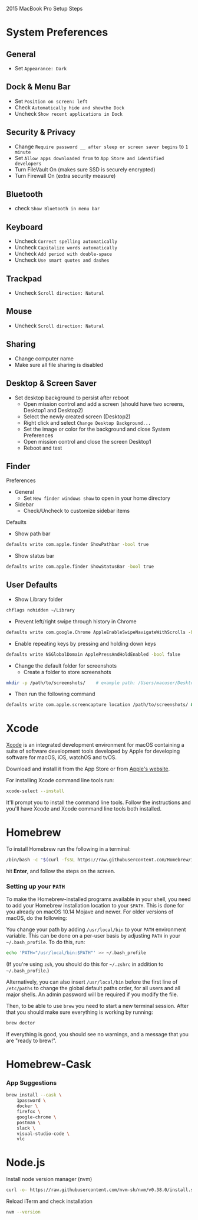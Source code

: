 2015 MacBook Pro Setup Steps


# System Preferences


## General

- Set `Appearance: Dark`

## Dock & Menu Bar

- Set `Position on screen: left`
- Check `Automatically hide and showthe Dock`
- Uncheck `Show recent applications in Dock`

## Security & Privacy

- Change `Require password __ after sleep or screen saver begins` to `1 minute`
- Set `Allow apps downloaded from` to `App Store and identified developers`
- Turn FileVault On (makes sure SSD is securely encrypted)
- Turn Firewall On (extra security measure)

## Bluetooth

- check `Show Bluetooth in menu bar`

## Keyboard

- Uncheck `Correct spelling automatically`
- Uncheck `Capitalize words automatically`
- Uncheck `Add period with double-space`
- Uncheck `Use smart quotes and dashes`

## Trackpad

- Uncheck `Scroll direction: Natural`

## Mouse

- Uncheck `Scroll direction: Natural`

## Sharing

- Change computer name
- Make sure all file sharing is disabled

## Desktop & Screen Saver

- Set desktop background to persist after reboot
  - Open mission control and add a screen (should have two screens, Desktop1 and Desktop2)
  - Select the newly created screen (Desktop2)
  - Right click and select `Change Desktop Background...`
  - Set the image or color for the background and close System Preferences
  - Open mission control and close the screen Desktop1
  - Reboot and test

## Finder

Preferences
- General
  - Set `New finder windows show` to open in your home directory
- Sidebar
  - Check/Uncheck to customize sidebar items

Defaults
- Show path bar
```sh
defaults write com.apple.finder ShowPathbar -bool true
```
- Show status bar
```sh
defaults write com.apple.finder ShowStatusBar -bool true
```

## User Defaults

- Show Library folder
```sh
chflags nohidden ~/Library
```
- Prevent left/right swipe through history in Chrome
```sh
defaults write com.google.Chrome AppleEnableSwipeNavigateWithScrolls -bool false
```
- Enable repeating keys by pressing and holding down keys
```sh
defaults write NSGlobalDomain ApplePressAndHoldEnabled -bool false
```
- Change the default folder for screenshots
  - Create a folder to store screenshots
```sh
mkdir -p /path/to/screenshots/    # example path: /Users/macuser/Desktop/desktop-folder/
```
  - Then run the following command
```sh
defaults write com.apple.screencapture location /path/to/screenshots/ && killall SystemUIServer
```

# Xcode

[Xcode](https://developer.apple.com/xcode/) is an integrated development environment for macOS containing a suite of software development tools developed by Apple for developing software for macOS, iOS, watchOS and tvOS.

Download and install it from the App Store or from [Apple's website](https://developer.apple.com/xcode/).

For installing Xcode command line tools run:

```sh
xcode-select --install
```

It'll prompt you to install the command line tools. Follow the instructions and you'll have Xcode and Xcode command line tools both installed.

# Homebrew

To install Homebrew run the following in a terminal:

```sh
/bin/bash -c "$(curl -fsSL https://raw.githubusercontent.com/Homebrew/install/master/install.sh)"
```

hit **Enter**, and follow the steps on the screen.

### Setting up your `PATH`

To make the Homebrew-installed programs available in your shell, you need to add
your Homebrew installation location to your `$PATH`. This is done for you already on
macOS 10.14 Mojave and newer. For older versions of macOS, do the following:

You change your path by adding `/usr/local/bin` to your `PATH` environment variable.
This can be done on a per-user basis by adjusting `PATH` in your `~/.bash_profile`.
To do this, run:

```sh
echo 'PATH="/usr/local/bin:$PATH"' >> ~/.bash_profile
```

(If you're using `zsh`, you should do this for `~/.zshrc` in addition to
`~/.bash_profile`.)

Alternatively, you can also insert `/usr/local/bin` before the first line of
`/etc/paths` to change the global default paths order, for all users and all
major shells. An admin password will be required if you modify the file.

Then, to be able to use `brew` you need to start a new terminal session. After that
you should make sure everything is working by running:

```sh
brew doctor
```

If everything is good, you should see no warnings, and a message that you are
"ready to brew!".

# Homebrew-Cask

### App Suggestions

```sh
brew install --cask \
    1password \
    docker \
    firefox \
    google-chrome \
    postman \
    slack \
    visual-studio-code \
    vlc
```

# Node.js

Install node version manager (nvm)
```sh
curl -o- https://raw.githubusercontent.com/nvm-sh/nvm/v0.38.0/install.sh | bash
```

Reload iTerm and check installation
```sh
nvm --version
```

